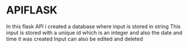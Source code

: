 # APIFLASK
In this flask API i created a database where input is stored in string
This input is stored with a unique id which is an integer and also the date and time it was created
Input can also be edited and deleted
